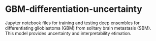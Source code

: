 # GBM-differentiation-uncertainty
Jupyter notebook files for training and testing deep ensembles for differentiating glioblastoma (GBM) from solitary brain metastasis (SBM). This model provides uncertainty and interpretability etimation. 
